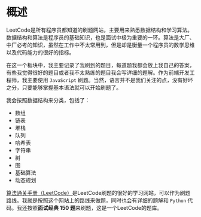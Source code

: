 # 概述

LeetCode是所有程序员都知道的刷题网站，主要用来熟悉数据结构和学习算法。数据结构和算法是程序员的基础知识，也是面试中极为重要的一环。算法是大厂、中厂必考的知识，虽然在工作中不太常用到，但是却是衡量一个程序员的数学思维以及代码能力的很好的指标。

在这一个板块中，我主要记录了我刷到的题目，每道题我都会放上我自己的答案，有些我觉得很好的题目或者我不太熟练的题目我会写详细的题解。作为前端开发工程师，我主要使用 `JavaScript` 刷题。当然，语言并不是我们关注的点，没有好坏之分，只要能够掌握基本语法就可以开始刷题了。

我会按照数据结构来分类，包括了：

- 数组
- 链表
- 堆栈
- 队列
- 哈希表
- 字符串
- 树
- 图
- 基础算法
- 动态规划

[算法通关手册（LeetCode）](https://algo.itcharge.cn/)是LeetCode刷题的很好的学习网站，可以作为刷题路线。我就是按照这个网站上的路线来做题，同时也会有详细的题解和 `Python` 代码。我还按照**面试经典 150 题**来刷题，这是一个LeetCode的题库。
